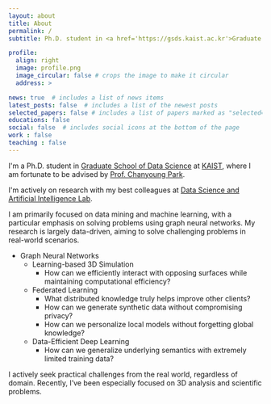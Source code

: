 ```yaml
---
layout: about
title: About
permalink: /
subtitle: Ph.D. student in <a href='https://gsds.kaist.ac.kr'>Graduate School of Data Science</a> at <a href='https://kaist.ac.kr'>KAIST</a>.

profile:
  align: right
  image: profile.png
  image_circular: false # crops the image to make it circular
  address: >

news: true  # includes a list of news items
latest_posts: false  # includes a list of the newest posts
selected_papers: false # includes a list of papers marked as "selected={true}"
educations: false
social: false  # includes social icons at the bottom of the page
work : false
teaching : false
---
```


I'm a Ph.D. student in <a href='https://gsds.kaist.ac.kr'>Graduate School of Data Science</a> at <a href='https://kaist.ac.kr'>KAIST</a>, where I am fortunate to be advised by <a href='http://dsail.kaist.ac.kr/professor/'>Prof. Chanyoung Park</a>.

I'm actively on research with my best colleagues at <a href='http://dsail.kaist.ac.kr'>Data Science and Artificial Intelligence Lab</a>.

I am primarily focused on data mining and machine learning, with a particular emphasis on solving problems using graph neural networks. My research is largely data-driven, aiming to solve challenging problems in real-world scenarios.

- Graph Neural Networks  
  - Learning-based 3D Simulation
    - How can we efficiently interact with opposing surfaces while maintaining computational efficiency?
  - Federated Learning  
    - What distributed knowledge truly helps improve other clients?
    - How can we generate synthetic data without compromising privacy?
    - How can we personalize local models without forgetting global knowledge?
  - Data-Efficient Deep Learning  
    - How can we generalize underlying semantics with extremely limited training data?

I actively seek practical challenges from the real world, regardless of domain. Recently, I’ve been especially focused on 3D analysis and scientific problems.